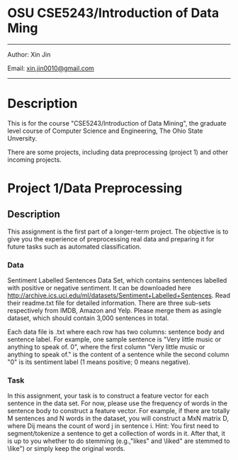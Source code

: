 # OSU CSE5243/Introduction of Data Ming
****
Author: Xin Jin

Email: xin.jin0010@gmail.com
****
# Description
This is for the course "CSE5243/Introduction of Data Mining", the graduate level course of Computer Science and Engineering, The Ohio State Unversity.

There are some projects, including data preprocessing (project 1) and other incoming projects.

# Project 1/Data Preprocessing

## Description

This assignment is the first part of a longer-term project. The objective is to give you the experience of preprocessing real data and preparing it for future tasks such as automated classification.

### Data
Sentiment Labelled Sentences Data Set, which contains sentences labelled with positive or negative sentiment. It can be downloaded here http://archive.ics.uci.edu/ml/datasets/Sentiment+Labelled+Sentences.
Read their readme.txt file for detailed information. There are three sub-sets respectively from IMDB, Amazon and Yelp. Please merge them as asingle dataset, which should contain 3,000 sentences in total.

Each data file is .txt where each row has two columns: sentence body and sentence label. For example, one sample sentence is "Very little music or anything to speak of. 0", where the first column
"Very little music or anything to speak of." is the content of a sentence while the second column "0" is its sentiment label (1 means positive; 0 means negative).


### Task
In this assignment, your task is to construct a feature vector for each sentence in the data set. For now, please use the frequency of words in the sentence body to construct a feature vector. For example, if there are totally M sentences and N words in the dataset, you will construct a
MxN matrix D, where Dij means the count of word j in sentence i. Hint: You first need to segment/tokenize a sentence to get a collection of words in it. After that, it is up to you whether to do stemming (e.g.,"likes" and \liked" are stemmed to \like") or simply keep the original words.
